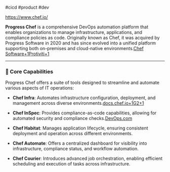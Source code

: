 #cicd #product #dev 

https://www.chef.io/

**Progress Chef** is a comprehensive DevOps automation platform that enables organizations to manage infrastructure, applications, and compliance policies as code. Originally known as Chef, it was acquired by Progress Software in 2020 and has since evolved into a unified platform supporting both on-premises and cloud-native environments.​[Chef Software+1Protiviti+1](https://www.chef.io/?utm_source=chatgpt.com)

---

### 🔧 Core Capabilities

Progress Chef offers a suite of tools designed to streamline and automate various aspects of IT operations:​

- **Chef Infra**: Automates infrastructure configuration, deployment, and management across diverse environments. ​[docs.chef.io+1G2+1](https://docs.chef.io/chef_overview/?utm_source=chatgpt.com)
    
- **Chef InSpec**: Provides compliance-as-code capabilities, allowing for automated security and compliance checks.​[DevOps.com](https://devops.com/progress-expands-scope-of-compliance-as-code-capabilities/?utm_source=chatgpt.com)
    
- **Chef Habitat**: Manages application lifecycle, ensuring consistent deployment and operation across different environments.​
    
- **Chef Automate**: Offers a centralized dashboard for visibility into infrastructure, compliance status, and workflow automation.​
    
- **Chef Courier**: Introduces advanced job orchestration, enabling efficient scheduling and execution of tasks across infrastructure.